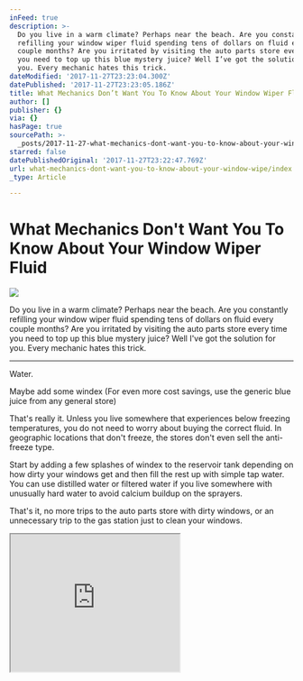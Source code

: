 ```yaml
---
inFeed: true
description: >-
  Do you live in a warm climate? Perhaps near the beach. Are you constantly
  refilling your window wiper fluid spending tens of dollars on fluid every
  couple months? Are you irritated by visiting the auto parts store every time
  you need to top up this blue mystery juice? Well I’ve got the solution for
  you. Every mechanic hates this trick.
dateModified: '2017-11-27T23:23:04.300Z'
datePublished: '2017-11-27T23:23:05.186Z'
title: What Mechanics Don’t Want You To Know About Your Window Wiper Fluid
author: []
publisher: {}
via: {}
hasPage: true
sourcePath: >-
  _posts/2017-11-27-what-mechanics-dont-want-you-to-know-about-your-window-wipe.md
starred: false
datePublishedOriginal: '2017-11-27T23:22:47.769Z'
url: what-mechanics-dont-want-you-to-know-about-your-window-wipe/index.html
_type: Article

---
```

# What Mechanics Don't Want You To Know About Your Window Wiper Fluid
![](https://the-grid-user-content.s3-us-west-2.amazonaws.com/792f11e9-a21d-43ac-b884-1fae96a45419.jpg)

Do you live in a warm climate? Perhaps near the beach. Are you constantly refilling your window wiper fluid spending tens of dollars on fluid every couple months? Are you irritated by visiting the auto parts store every time you need to top up this blue mystery juice? Well I've got the solution for you. Every mechanic hates this trick.

---

Water.

Maybe add some windex (For even more cost savings, use the generic blue juice from any general store)

That's really it. Unless you live somewhere that experiences below freezing temperatures, you do not need to worry about buying the correct fluid. In geographic locations that don't freeze, the stores don't even sell the anti-freeze type.

Start by adding a few splashes of windex to the reservoir tank depending on how dirty your windows get and then fill the rest up with simple tap water. You can use distilled water or filtered water if you live somewhere with unusually hard water to avoid calcium buildup on the sprayers.

That's it, no more trips to the auto parts store with dirty windows, or an unnecessary trip to the gas station just to clean your windows. 

<iframe src="https://the-grid.github.io/ed-userhtml/?g=eJylU11vmzAUfedXXGUPkKzAe5tmosFpmRKIgKzqU-Xgm-IVbIpNULX2v88kTVdtfZuELHzv8bnnfk0Z3wNnlyPG1VOn7nXZImWj2dQ3jpk1VUXLGz2zLH8ysSYAKZknqxWJQxLCPIkX0fUmDfIoieFHkEbB1ZJk50DCKIcgDmETH9E55DcEMjI_IK_IMrmFPIEozkiaQ3gXB6tobhiWG5LBIk1WcJdsUlgvg3yRpCtIUpivMm8QsCRBGsPtzR2EZBHFUXw9cGfkT3yIzLdaJ2kexPk5lFo36tz3jwl6hax9ymou_E7wPbaKVoVk6H8ppNjxh66lmkvh7mnL6bZCNfEty1zgrT5HFFzCrhPFgARnDL8sXXLlNfQBva6tjNc-RcWWPzbIOPVUwVEU6Pcl1W6NRUkFL5TLpNBuT83xLDtXS_dRyN6lW9kdLK3bc8GMpecN-vYFgO9Dik1FC4R1cE3uN-kSeq5LGNAwaLAVFFRIQ08rGNynZD7I5AyF5juO7aD2PzQZSX8rikLT8WgRkfRfYaboTx3Ch_Dv4l4vLMs5lXWo6kAcJrGdHwfqbWxuTHuXUUyOXTHqmSy62tCdgRpuXmEmWCOpcDA69nGC7fGFpTzVFp8358NwYL1F5v1U9uEB6kDrlm87jY7NqKau5jUqTevGPoOvAnsITTRnbPgd5pVmeeDlxajYSvY89mjToGDzklfMUQbyOnbMOfVPazUV8u13XSFVCCiGWsB3uqfZwQFawp6bMLpEmFIw-7m7HH0y1N-M4_5EN5oZ05C_gkb22CKD7TOER_TUp2a_3yP_Buu5U9U" height="244" style=""></iframe>